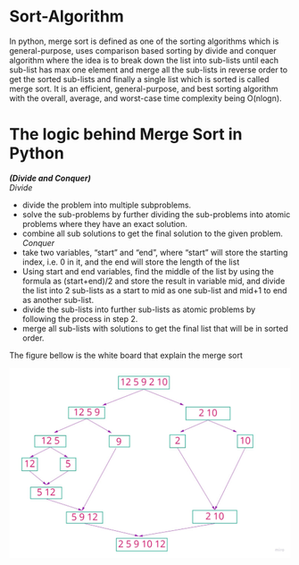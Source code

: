# Sort-Algorithm

In python, merge sort is defined as one of the sorting algorithms which is general-purpose, uses comparison based sorting by divide and conquer algorithm where the idea is to break down the list into sub-lists until each sub-list has max one element and merge all the sub-lists in reverse order to get the sorted sub-lists and finally a single list which is sorted is called merge sort. It is an efficient, general-purpose, and best sorting algorithm with the overall, average, and worst-case time complexity being O(nlogn).

# The logic behind Merge Sort in Python
***(Divide and Conquer)***\
*Divide*
- divide the problem into multiple subproblems.
- solve the sub-problems by further dividing the sub-problems into atomic problems where they have an exact solution.
- combine all sub solutions to get the final solution to the given problem.\
*Conquer*
- take two variables, “start” and “end”, where “start” will store the starting index, i.e. 0 in it, and the end will store the length of the list
- Using start and end variables,  find the middle of the list by using the formula as (start+end)/2 and store the result in variable mid, and divide the list into 2 sub-lists as a start to mid as one sub-list and mid+1 to end as another sub-list.
- divide the sub-lists into further sub-lists as atomic problems by following the process in step 2.
- merge all sub-lists with solutions to get the final list that will be in sorted order.

The figure bellow is the white board that explain the merge sort

![](./merg-soet.jpg)